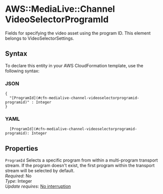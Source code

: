 # AWS::MediaLive::Channel VideoSelectorProgramId<a name="aws-properties-medialive-channel-videoselectorprogramid"></a>

Fields for specifying the video asset using the program ID\. This element belongs to VideoSelectorSettings\.

## Syntax<a name="aws-properties-medialive-channel-videoselectorprogramid-syntax"></a>

To declare this entity in your AWS CloudFormation template, use the following syntax:

### JSON<a name="aws-properties-medialive-channel-videoselectorprogramid-syntax.json"></a>

```
{
  "[ProgramId](#cfn-medialive-channel-videoselectorprogramid-programid)" : Integer
}
```

### YAML<a name="aws-properties-medialive-channel-videoselectorprogramid-syntax.yaml"></a>

```
  [ProgramId](#cfn-medialive-channel-videoselectorprogramid-programid): Integer
```

## Properties<a name="aws-properties-medialive-channel-videoselectorprogramid-properties"></a>

`ProgramId`  <a name="cfn-medialive-channel-videoselectorprogramid-programid"></a>
Selects a specific program from within a multi\-program transport stream\. If the program doesn't exist, the first program within the transport stream will be selected by default\.  
*Required*: No  
*Type*: Integer  
*Update requires*: [No interruption](https://docs.aws.amazon.com/AWSCloudFormation/latest/UserGuide/using-cfn-updating-stacks-update-behaviors.html#update-no-interrupt)